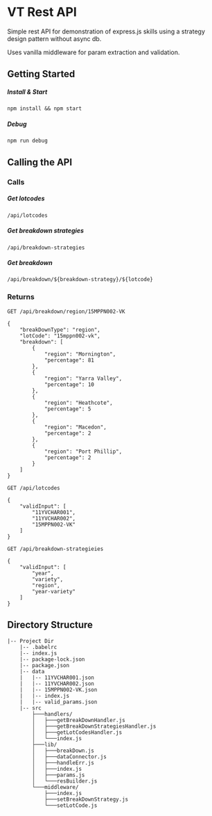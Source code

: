 # VT Rest API
Simple rest API for demonstration of express.js skills using a strategy design pattern without async db.

Uses vanilla middleware for param extraction and validation.

## Getting Started
##### Install & Start
```npm install && npm start```
##### Debug
```npm run debug```

## Calling the API

### Calls

##### Get lotcodes
```/api/lotcodes```
##### Get breakdown strategies
```/api/breakdown-strategies```
##### Get breakdown
```/api/breakdown/${breakdown-strategy}/${lotcode}```

### Returns
``` GET /api/breakdown/region/15MPPN002-VK ```
```
{
    "breakDownType": "region",
    "lotCode": "15mppn002-vk",
    "breakdown": [
        {
            "region": "Mornington",
            "percentage": 81
        },
        {
            "region": "Yarra Valley",
            "percentage": 10
        },
        {
            "region": "Heathcote",
            "percentage": 5
        },
        {
            "region": "Macedon",
            "percentage": 2
        },
        {
            "region": "Port Phillip",
            "percentage": 2
        }
    ]
}
```

``` GET /api/lotcodes ```

```
{
    "validInput": [
        "11YVCHAR001",
        "11YVCHAR002",
        "15MPPN002-VK"
    ]
}
```

``` GET /api/breakdown-strategieies ```

```
{
    "validInput": [
        "year",
        "variety",
        "region",
        "year-variety"
    ]
}
```

## Directory Structure
```
|-- Project Dir
    |-- .babelrc
    |-- index.js
    |-- package-lock.json
    |-- package.json
    |-- data
    |   |-- 11YVCHAR001.json
    |   |-- 11YVCHAR002.json
    |   |-- 15MPPN002-VK.json
    |   |-- index.js
    |   |-- valid_params.json
    |-- src
        ├───handlers/
        │   ├───getBreakDownHandler.js
        │   ├───getBreakDownStrategiesHandler.js
        │   ├───getLotCodesHandler.js
        │   └───index.js
        ├───lib/
        │   ├───breakDown.js
        │   ├───dataConnector.js
        │   ├───handleErr.js
        │   ├───index.js
        │   ├───params.js
        │   └───resBuilder.js
        └───middleware/
            ├───index.js
            ├───setBreakDownStrategy.js
            └───setLotCode.js
```
